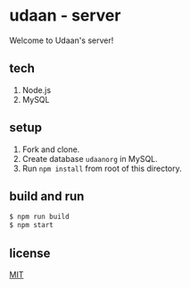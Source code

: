 # udaan - server

Welcome to Udaan's server!

## tech

1. Node.js
2. MySQL

## setup

1. Fork and clone.
2. Create database `udaanorg` in MySQL.
3. Run `npm install` from root of this directory.

## build and run

```bash
$ npm run build
$ npm start
```

## license

[MIT](./LICENSE)
